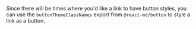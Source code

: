 Since there will be times where you'd like a link to have button styles, you can
use the `buttonThemeClassNames` export from `@react-md/button` to style a link
as a button.

